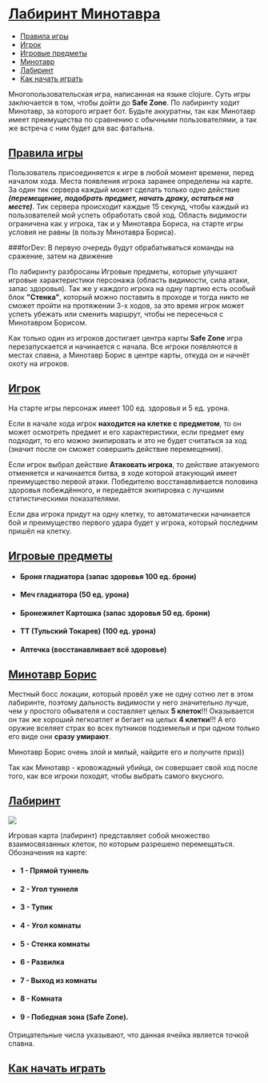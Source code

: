 <h1 style="text-decoration: underline"> Лабиринт Минотавра</h1>
<ul id ="about_list">
    <li><a href="#game_rules">Правила игры</a></li>
    <li><a href="#player"> Игрок </a></li>
    <li><a href="#items">Игровые предметы</a></li>
    <li><a href="#minotaur">Минотавр</a></li>
    <li><a href="#labyrinth">Лабиринт</a></li>
    <li><a href="#how_to_play">Как начать играть</a></li>
</ul>

Многопользовательская игра, написанная на языке clojure. Суть игры заключается в том, чтобы дойти до **Safe Zone**. По
лабиринту ходит Минотавр, за которого играет бот. Будьте аккуратны, так как Минотавр имеет преимущества по сравнению с
обычными пользователями, а так же встреча с ним будет для вас фатальна.

<h2 style="color:#ccbb14" id="game_rules"><a href="#about_list"> Правила игры </a></h2>

Пользователь присоединяется к игре в любой момент времени, перед началом хода. Места появления игрока заранее определены
на карте. За один тик сервера каждый может сделать только одно действие ***(перемещение, подобрать предмет, начать
драку, остаться на месте)***. Тик сервера происходит каждые 15 секунд, чтобы каждый из пользователей мой успеть
обработать свой ход. Область видимости ограничена как у игрока, так и у Минотавра Бориса, на старте игры условия не
равны (в пользу Минотавра Бориса). 

###forDev: В первую очередь будут обрабатываться команды на сражение, затем на движение

По лабиринту разбросаны Игровые предметы, которые улучшают игровые характеристики персонажа (область видимости, сила
атаки, запас здоровья). Так же у каждого игрока на одну партию есть особый блок **"Стенка"**, который можно поставить в
проходе и тогда никто не сможет пройти на протяжении 3-х ходов, за это время игрок может успеть убежать или сменить
маршрут, чтобы не пересечься с Минотавром Борисом.

Как только один из игроков достигает центра карты **Safe Zone** игра перезапускается и начинается с начала. Все игроки
появляются в местах спавна, а Минотавр Борис в центре карты, откуда он и начнёт охоту на игроков.

<h2 style="color:#8cc733" id="player"> <a href="#about_list"> Игрок </a></h2>
На старте игры персонаж имеет 100 ед. здоровья и 5 ед. урона.

Если в начале хода игрок **находится на клетке с предметом**, то он может осмотреть предмет и его характеристики, если
предмет ему подходит, то его можно экипировать и это не будет считаться за ход (значит после он сможет совершить
действие перемещения).

Если игрок выбрал действие **Атаковать игрока**, то действие атакуемого отменяется и начинается битва, в ходе которой
атакующий имеет преимущество первой атаки. Победителю восстанавливается половина здоровья побеждённого, и передаётся
экипировка с лучшими статистическими показателями. 

Если два игрока придут на одну клетку, то автоматически начинается бой и преимущество первого удара будет у игрока, который
последним пришёл на клетку.


<h2 style="color:#2997ef" id="items"> <a href="#about_list"> Игровые предметы </a></h2>
<ul>
    <li>
        <h4>
            Броня гладиатора (запас здоровья 100 ед. брони)
        </h4>
    </li>
    <li>
        <h4>
            Меч гладиатора (50 ед. урона)
        </h4>
    </li>
    <li>
        <h4>
            Бронежилет Картошка (запас здоровья 50 ед. брони)
        </h4>
    </li>
    <li>
        <h4>
            ТТ (Тульский Токарев) (100 ед. урона)
        </h4>
    </li>
    <li>
        <h4>
            Аптечка (восстанавливает всё здоровье)
        </h4>
    </li>
</ul>

<h2 style="color:#af1212" id="minotaur"> <a href="#about_list"> Минотавр Борис  </a></h2>

Местный босс локации, который провёл уже не одну сотню лет в этом лабиринте, поэтому дальность видимости у него значительно
лучше, чем у простого обывателя и составляет целых **5 клеток**!!! Оказывается он так же хороший легкоатлет и бегает на целых **4 клетки**!!!
А его оружие вселяет страх во всех путников подземелья и при одном только его виде они **сразу умирают**.

Минотавр Борис очень злой и милый, найдите его и получите приз))

Так как Минотавр - кровожадный убийца, он совершает свой ход после того, как все игроки походят, чтобы выбрать самого вкусного.

<h2 id="labyrinth"> <a href="#about_list"> Лабиринт</a></h2>

![](D:\clojure\minotaur_labyrinth\readme_img\photo_2021-10-24_22-06-14.jpg)

Игровая карта (лабиринт) представляет собой множество взаимосвязанных клеток, по которым разрешено перемещаться. Обозначения на карте: 

<ul>
    <li>
        <h4>
            1 - Прямой туннель
        </h4>
    </li>
    <li>
        <h4>
            2 - Угол туннеля
        </h4>
    </li>
    <li>
        <h4>
            3 - Тупик
        </h4>
    </li>
    <li>
        <h4>
            4 - Угол комнаты
        </h4>
    </li>
    <li>
        <h4>
            5 - Стенка комнаты
        </h4>
    </li>
    <li>
        <h4>
            6 - Развилка
        </h4>
    </li>
    <li>
        <h4>
            7 - Выход из комнаты
        </h4>
    </li>
    <li>
        <h4>
            8 - Комната
        </h4>
    </li>
    <li>
        <h4>
            9 - Победная зона (Safe Zone).
        </h4>
    </li>

</ul>
Отрицательные числа указывают, что данная ячейка является точкой спавна.    
    
    

<h2 id="how_to_play"> <a href="#about_list">Как начать играть</a> </h2>
